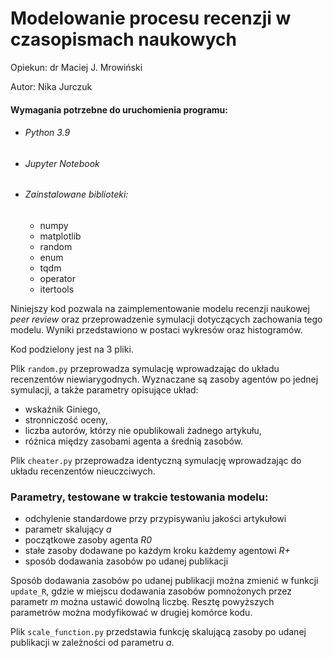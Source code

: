# Modelowanie procesu recenzji w czasopismach naukowych
Opiekun: dr Maciej J. Mrowiński

Autor: Nika Jurczuk
#### Wymagania potrzebne do uruchomienia programu:
- ######  Python 3.9
- ###### Jupyter Notebook
- ###### Zainstalowane biblioteki:
    - numpy
    - matplotlib
    - random
    - enum
    - tqdm
    - operator
    - itertools

Niniejszy kod pozwala na zaimplementowanie modelu recenzji naukowej *peer review* oraz przeprowadzenie symulacji dotyczących zachowania tego modelu. Wyniki przedstawiono w postaci wykresów oraz histogramów. 

Kod podzielony jest na 3 pliki. 

Plik `random.py` przeprowadza symulację wprowadzając do układu recenzentów niewiarygodnych. Wyznaczane są zasoby agentów po jednej symulacji, a także parametry opisujące układ:
- wskaźnik Giniego,
- stronniczość oceny,
- liczba autorów, którzy nie opublikowali żadnego artykułu,
- różnica między zasobami agenta a średnią zasobów.

Plik `cheater.py` przeprowadza identyczną symulację wprowadzając do układu recenzentów nieuczciwych.
### Parametry, testowane w trakcie testowania modelu:
- odchylenie standardowe przy przypisywaniu jakości artykułowi
- parametr skalujący *a*
- początkowe zasoby agenta *R0*
- stałe zasoby dodawane po każdym kroku każdemy agentowi *R+*
- sposób dodawania zasobów po udanej publikacji

Sposób dodawania zasobów po udanej publikacji można zmienić w funkcji `update_R`, gdzie w miejscu dodawania zasobów pomnożonych przez parametr *m* można ustawić dowolną liczbę. Resztę powyższych parametrów można modyfikować w drugiej komórce kodu.

Plik `scale_function.py` przedstawia funkcję skalującą zasoby po udanej publikacji w zależności od parametru *a*.
